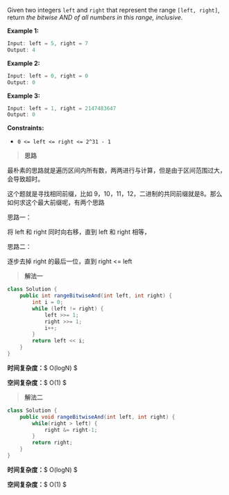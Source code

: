 Given two integers `left` and `right` that represent the range `[left, right]`, return *the bitwise AND of all numbers in this range, inclusive*.

 

**Example 1:**

```java
Input: left = 5, right = 7
Output: 4
```

**Example 2:**

```java
Input: left = 0, right = 0
Output: 0
```

**Example 3:**

```java
Input: left = 1, right = 2147483647
Output: 0
```

 

**Constraints:**

- `0 <= left <= right <= 2^31 - 1`



> **思路**

最朴素的思路就是遍历区间内所有数，两两进行与计算，但是由于区间范围过大，会导致超时。

这个题就是寻找相同前缀，比如 9，10，11，12，二进制的共同前缀就是8。那么如何求这个最大前缀呢，有两个思路

思路一：

将 left 和 right 同时向右移，直到 left 和 right 相等，

思路二：

逐步去掉 right 的最后一位，直到 right <= left



> **解法一**

```java
class Solution {
    public int rangeBitwiseAnd(int left, int right) {
        int i = 0;
        while (left != right) {
            left >>= 1;
            right >>= 1;
            i++;
        }
        return left << i;
    }
}
```

**时间复杂度：**$ O(logN) $

**空间复杂度：**$ O(1) $



> **解法二**

```java
class Solution {
    public void rangeBitwiseAnd(int left, int right) {
        while(right > left) {
            right &= right-1;
        }
        return right;
    }
}
```

**时间复杂度：**$ O(logN) $

**空间复杂度：**$ O(1) $